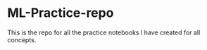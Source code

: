 # ML-Practice-repo
This is the repo for all the practice notebooks I have created for all concepts. 
